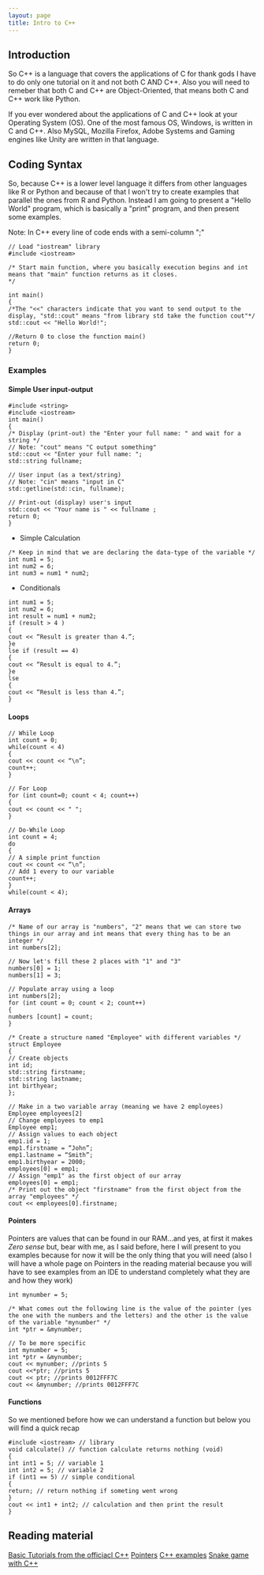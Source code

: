 ```yaml
---
layout: page
title: Intro to C++
---
```

## Introduction
So C++ is a language that covers the applications of C for thank gods I have to do only one tutorial on it and not both C AND C++. Also you will need to remeber that both C and C++ are Object-Oriented, that means both C and C++ work like Python.

If you ever wondered about the applications of C and C++ look at your Operating System (OS). One of the most famous OS, Windows, is written in C and C++. Also MySQL, Mozilla Firefox, Adobe Systems and Gaming engines like Unity are written in that language.

## Coding Syntax
So, because C++ is a lower level language it differs from other languages like R or Python and because of that I won't try to create examples that parallel the ones from R and Python. Instead I am going to present a "Hello World" program, which is basically a "print" program, and then present some examples.

Note: In C++ every line of code ends with a semi-column ";"

```
// Load "iostream" library
#include <iostream>

/* Start main function, where you basically execution begins and int means that "main" function returns as it closes.
*/

int main()
{
/*The "<<" characters indicate that you want to send output to the display, "std::cout" means "from library std take the function cout"*/
std::cout << "Hello World!";

//Return 0 to close the function main()
return 0;
}
```

### Examples

#### Simple User input-output
```
#include <string>
#include <iostream>
int main()
{
/* Display (print-out) the "Enter your full name: " and wait for a string */
// Note: "cout" means "C output something"
std::cout << "Enter your full name: ";
std::string fullname;

// User input (as a text/string)
// Note: "cin" means "input in C"
std::getline(std::cin, fullname);

// Print-out (display) user's input
std::cout << "Your name is " << fullname ;
return 0;
}
```
+ Simple Calculation
```
/* Keep in mind that we are declaring the data-type of the variable */
int num1 = 5;
int num2 = 6;
int num3 = num1 * num2;
```


+ Conditionals
```
int num1 = 5;
int num2 = 6;
int result = num1 + num2;
if (result > 4 )
{
cout << “Result is greater than 4.”;
}e
lse if (result == 4)
{
cout << “Result is equal to 4.”;
}e
lse
{
cout << “Result is less than 4.”;
}
```
#### Loops
```
// While Loop
int count = 0;
while(count < 4)
{
cout << count << “\n”;
count++;
}

// For Loop
for (int count=0; count < 4; count++)
{
cout << count << " ";
}

// Do-While Loop
int count = 4;
do
{
// A simple print function
cout << count << “\n”;
// Add 1 every to our variable
count++;
}
while(count < 4);
```

#### Arrays
```
/* Name of our array is "numbers", "2" means that we can store two things in our array and int means that every thing has to be an integer */
int numbers[2];

// Now let's fill these 2 places with "1" and "3"
numbers[0] = 1;
numbers[1] = 3;

// Populate array using a loop
int numbers[2];
for (int count = 0; count < 2; count++)
{
numbers [count] = count;
}

/* Create a structure named "Employee" with different variables */
struct Employee
{
// Create objects
int id;
std::string firstname;
std::string lastname;
int birthyear;
};

// Make in a two variable array (meaning we have 2 employees)
Employee employees[2]
// Change employees to emp1
Employee emp1;
// Assign values to each object
emp1.id = 1;
emp1.firstname = “John”;
emp1.lastname = “Smith”;
emp1.birthyear = 2000;
employees[0] = emp1;
// Assign "emp1" as the first object of our array
employees[0] = emp1;
/* Print out the object "firstname" from the first object from the array "employees" */
cout << employees[0].firstname;
``` 

#### Pointers
Pointers are values that can be found in our RAM...and yes, at first it makes _Zero sense_ but, bear with me, as I said before, here I will present to you examples because for now it will be the only thing that you will need (also I will have a whole page on Pointers in the reading material because you will have to see examples from an IDE to understand completely what they are and how they work)

```
int mynumber = 5;

/* What comes out the following line is the value of the pointer (yes the one with the numbers and the letters) and the other is the value of the variable "mynumber" */
int *ptr = &mynumber;

// To be more specific
int mynumber = 5;
int *ptr = &mynumber;
cout << mynumber; //prints 5
cout <<*ptr; //prints 5
cout << ptr; //prints 0012FFF7C
cout << &mynumber; //prints 0012FFF7C
```
#### Functions
So we mentioned before how we can understand a function but below you will find a quick recap

```
#include <iostream> // library
void calculate() // function calculate returns nothing (void)
{
int int1 = 5; // variable 1
int int2 = 5; // variable 2 
if (int1 == 5) // simple conditional
{
return; // return nothing if someting went wrong
}
cout << int1 + int2; // calculation and then print the result
}
```


## Reading material
[Basic Tutorials from the officiacl C++](http://www.cplusplus.com/doc/tutorial/)
[Pointers](http://www.cplusplus.com/doc/tutorial/pointers/)
[C++ examples](https://www.programiz.com/cpp-programming/examples)
[Snake game with C++](http://cplusplus.happycodings.com/computer-graphics/code24.html)

